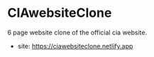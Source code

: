 # CIAwebsiteClone
6 page website clone of the official cia website.
- site: https://ciawebsiteclone.netlify.app
